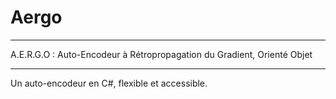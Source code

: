 # Aergo

------------------------------

A.E.R.G.O : Auto-Encodeur à Rétropropagation du Gradient, Orienté Objet

------------------------------

Un auto-encodeur en C#, flexible et accessible.
